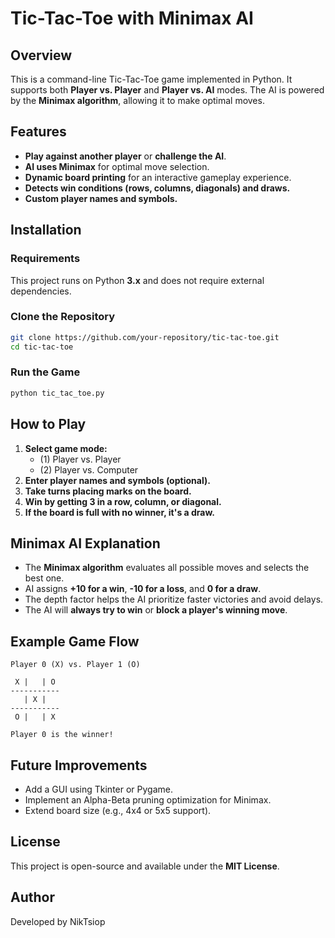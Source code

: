 # Tic-Tac-Toe with Minimax AI

## Overview
This is a command-line Tic-Tac-Toe game implemented in Python. It supports both **Player vs. Player** and **Player vs. AI** modes. The AI is powered by the **Minimax algorithm**, allowing it to make optimal moves.

## Features
- **Play against another player** or **challenge the AI**.
- **AI uses Minimax** for optimal move selection.
- **Dynamic board printing** for an interactive gameplay experience.
- **Detects win conditions (rows, columns, diagonals) and draws.**
- **Custom player names and symbols.**

## Installation
### **Requirements**
This project runs on Python **3.x** and does not require external dependencies.

### **Clone the Repository**
```bash
git clone https://github.com/your-repository/tic-tac-toe.git
cd tic-tac-toe
```

### **Run the Game**
```bash
python tic_tac_toe.py
```

## How to Play
1. **Select game mode:**
   - (1) Player vs. Player
   - (2) Player vs. Computer
2. **Enter player names and symbols (optional).**
3. **Take turns placing marks on the board.**
4. **Win by getting 3 in a row, column, or diagonal.**
5. **If the board is full with no winner, it's a draw.**

## Minimax AI Explanation
- The **Minimax algorithm** evaluates all possible moves and selects the best one.
- AI assigns **+10 for a win**, **-10 for a loss**, and **0 for a draw**.
- The depth factor helps the AI prioritize faster victories and avoid delays.
- The AI will **always try to win** or **block a player's winning move**.

## Example Game Flow
```
Player 0 (X) vs. Player 1 (O)

 X |   | O
-----------
   | X |   
-----------
 O |   | X  

Player 0 is the winner!
```

## Future Improvements
- Add a GUI using Tkinter or Pygame.
- Implement an Alpha-Beta pruning optimization for Minimax.
- Extend board size (e.g., 4x4 or 5x5 support).

## License
This project is open-source and available under the **MIT License**.

## Author
Developed by NikTsiop

